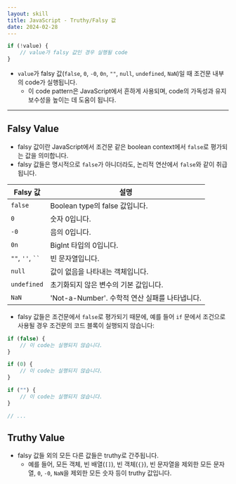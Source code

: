 ```yaml
---
layout: skill
title: JavaScript - Truthy/Falsy 값
date: 2024-02-28
---
```



```javascript
if (!value) {
    // value가 falsy 값인 경우 실행될 code
}
```

- `value`가 falsy 값(`false`, `0`, `-0`, `0n`, `""`, `null`, `undefined`, `NaN`)일 때 조건문 내부의 code가 실행됩니다.
    - 이 code pattern은 JavaScript에서 흔하게 사용되며, code의 가독성과 유지 보수성을 높이는 데 도움이 됩니다.


---


## Falsy Value

- falsy 값이란 JavaScript에서 조건문 같은 boolean context에서 `false`로 평가되는 값을 의미합니다.
- falsy 값들은 명시적으로 `false`가 아니더라도, 논리적 연산에서 `false`와 같이 취급됩니다.

| Falsy 값 | 설명 |
| --- | --- |
| `false` | Boolean type의 false 값입니다. |
| `0` | 숫자 0입니다. |
| `-0` | 음의 0입니다. |
| `0n` | BigInt 타입의 0입니다. |
| `""`, `''`, ` `` ` | 빈 문자열입니다. |
| `null` | 값이 없음을 나타내는 객체입니다. |
| `undefined` | 초기화되지 않은 변수의 기본 값입니다. |
| `NaN` | 'Not-a-Number'. 수학적 연산 실패를 나타냅니다. |

- falsy 값들은 조건문에서 `false`로 평가되기 때문에, 예를 들어 `if` 문에서 조건으로 사용될 경우 조건문의 코드 블록이 실행되지 않습니다:

```javascript
if (false) {
    // 이 code는 실행되지 않습니다.
}

if (0) {
    // 이 code는 실행되지 않습니다.
}

if ("") {
    // 이 code는 실행되지 않습니다.
}

// ...
```


## Truthy Value

- falsy 값들 외의 모든 다른 값들은 truthy로 간주됩니다.
    - 예를 들어, 모든 객체, 빈 배열(`[]`), 빈 객체(`{}`), 빈 문자열을 제외한 모든 문자열, `0`, `-0`, `NaN`을 제외한 모든 숫자 등이 truthy 값입니다.

